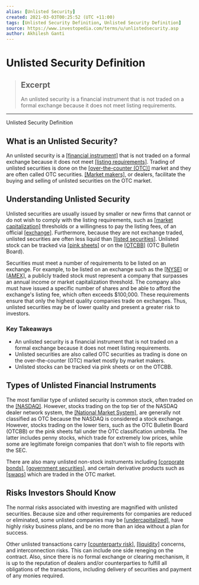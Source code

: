 ```yaml
---
alias: [Unlisted Security]
created: 2021-03-03T00:25:52 (UTC +11:00)
tags: [Unlisted Security Definition, Unlisted Security Definition]
source: https://www.investopedia.com/terms/u/unlistedsecurity.asp
author: Akhilesh Ganti
---
```


# Unlisted Security Definition

> ## Excerpt
> An unlisted security is a financial instrument that is not traded on a formal exchange because it does not meet listing requirements.

---

Unlisted Security Definition
## What is an Unlisted Security?

An unlisted security is a [[financial instrument]](https://www.investopedia.com/terms/f/financialinstrument.asp) that is not traded on a formal exchange because it does not meet [[listing requirements]](https://www.investopedia.com/terms/l/listingrequirements.asp). Trading of unlisted securities is done on the [[over-the-counter (OTC)]](https://www.investopedia.com/terms/o/otc.asp) market and they are often called OTC securities. [[Market makers]](https://www.investopedia.com/terms/m/marketmaker.asp), or dealers, facilitate the buying and selling of unlisted securities on the OTC market.

## Understanding Unlisted Security

Unlisted securities are usually issued by smaller or new firms that cannot or do not wish to comply with the listing requirements, such as [[market capitalization]](https://www.investopedia.com/investing/market-capitalization-defined/) thresholds or a willingness to pay the listing fees, of an official [[exchange]](https://www.investopedia.com/terms/e/exchange.asp). Furthermore, because they are not exchange traded, unlisted securities are often less liquid than [[listed securities]](https://www.investopedia.com/terms/l/listedsecurity.asp). Unlisted stock can be tracked via [[pink sheets]](https://www.investopedia.com/terms/p/pinksheets.asp) or on the [[OTCBB]](https://www.investopedia.com/terms/o/otcbb.asp) (OTC Bulletin Board).

Securities must meet a number of requirements to be listed on an exchange. For example, to be listed on an exchange such as the [[NYSE]](https://www.investopedia.com/terms/n/nyse.asp) or [[AMEX]](https://www.investopedia.com/terms/a/amex.asp), a publicly traded stock must represent a company that surpasses an annual income or market capitalization threshold. The company also must have issued a specific number of shares and be able to afford the exchange's listing fee, which often exceeds $100,000. These requirements ensure that only the highest quality companies trade on exchanges. Thus, unlisted securities may be of lower quality and present a greater risk to investors.

### Key Takeaways

-   An unlisted security is a financial instrument that is not traded on a formal exchange because it does not meet listing requirements.
-   Unlisted securities are also called OTC securities as trading is done on the over-the-counter (OTC) market mostly by market makers.
-   Unlisted stocks can be tracked via pink sheets or on the OTCBB.

## Types of Unlisted Financial Instruments

The most familiar type of unlisted security is common stock, often traded on the [[NASDAQ]](https://www.investopedia.com/terms/n/nasdaq.asp). However, stocks trading on the top tier of the NASDAQ dealer network system, the [[National Market System]](https://www.investopedia.com/terms/n/nms.asp), are generally not classified as OTC because the NASDAQ is considered a stock exchange. However, stocks trading on the lower tiers, such as the OTC Bulletin Board (OTCBB) or the pink sheets fall under the OTC classification umbrella. The latter includes penny stocks, which trade for extremely low prices, while some are legitimate foreign companies that don't wish to file reports with the SEC.

There are also many unlisted non-stock instruments including [[corporate bonds]](https://www.investopedia.com/terms/c/corporatebond.asp), [[government securities]](https://www.investopedia.com/terms/g/governmentsecurity.asp), and certain derivative products such as [[swaps]](https://www.investopedia.com/terms/s/swap.asp) which are traded in the OTC market.

## Risks Investors Should Know

The normal risks associated with investing are magnified with unlisted securities. Because size and other requirements for companies are reduced or eliminated, some unlisted companies may be [[undercapitalized]](https://www.investopedia.com/terms/u/undercapitalization.asp), have highly risky business plans, and be no more than an idea without a plan for success.

Other unlisted transactions carry [[counterparty risk]](https://www.investopedia.com/terms/c/counterpartyrisk.asp), [[liquidity]](https://www.investopedia.com/terms/l/liquidity.asp) concerns, and interconnection risks. This can include one side reneging on the contract. Also, since there is no formal exchange or clearing mechanism, it is up to the reputation of dealers and/or counterparties to fulfill all obligations of the transactions, including delivery of securities and payment of any monies required.
